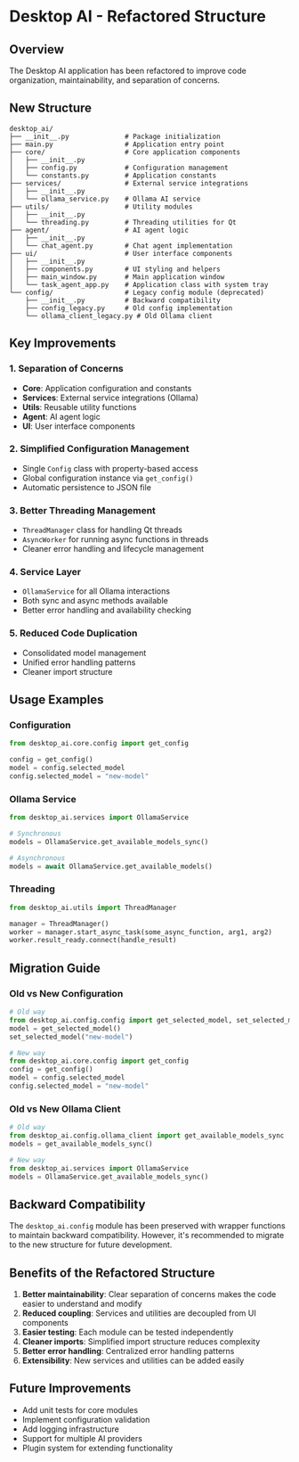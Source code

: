 # Desktop AI - Refactored Structure

## Overview

The Desktop AI application has been refactored to improve code organization, maintainability, and separation of concerns.

## New Structure

```
desktop_ai/
├── __init__.py              # Package initialization
├── main.py                  # Application entry point
├── core/                    # Core application components
│   ├── __init__.py
│   ├── config.py            # Configuration management
│   └── constants.py         # Application constants
├── services/                # External service integrations
│   ├── __init__.py
│   └── ollama_service.py    # Ollama AI service
├── utils/                   # Utility modules
│   ├── __init__.py
│   └── threading.py         # Threading utilities for Qt
├── agent/                   # AI agent logic
│   ├── __init__.py
│   └── chat_agent.py        # Chat agent implementation
├── ui/                      # User interface components
│   ├── __init__.py
│   ├── components.py        # UI styling and helpers
│   ├── main_window.py       # Main application window
│   └── task_agent_app.py    # Application class with system tray
└── config/                  # Legacy config module (deprecated)
    ├── __init__.py          # Backward compatibility
    ├── config_legacy.py     # Old config implementation
    └── ollama_client_legacy.py # Old Ollama client
```

## Key Improvements

### 1. Separation of Concerns
- **Core**: Application configuration and constants
- **Services**: External service integrations (Ollama)
- **Utils**: Reusable utility functions
- **Agent**: AI agent logic
- **UI**: User interface components

### 2. Simplified Configuration Management
- Single `Config` class with property-based access
- Global configuration instance via `get_config()`
- Automatic persistence to JSON file

### 3. Better Threading Management
- `ThreadManager` class for handling Qt threads
- `AsyncWorker` for running async functions in threads
- Cleaner error handling and lifecycle management

### 4. Service Layer
- `OllamaService` for all Ollama interactions
- Both sync and async methods available
- Better error handling and availability checking

### 5. Reduced Code Duplication
- Consolidated model management
- Unified error handling patterns
- Cleaner import structure

## Usage Examples

### Configuration
```python
from desktop_ai.core.config import get_config

config = get_config()
model = config.selected_model
config.selected_model = "new-model"
```

### Ollama Service
```python
from desktop_ai.services import OllamaService

# Synchronous
models = OllamaService.get_available_models_sync()

# Asynchronous
models = await OllamaService.get_available_models()
```

### Threading
```python
from desktop_ai.utils import ThreadManager

manager = ThreadManager()
worker = manager.start_async_task(some_async_function, arg1, arg2)
worker.result_ready.connect(handle_result)
```

## Migration Guide

### Old vs New Configuration
```python
# Old way
from desktop_ai.config.config import get_selected_model, set_selected_model
model = get_selected_model()
set_selected_model("new-model")

# New way
from desktop_ai.core.config import get_config
config = get_config()
model = config.selected_model
config.selected_model = "new-model"
```

### Old vs New Ollama Client
```python
# Old way
from desktop_ai.config.ollama_client import get_available_models_sync
models = get_available_models_sync()

# New way
from desktop_ai.services import OllamaService
models = OllamaService.get_available_models_sync()
```

## Backward Compatibility

The `desktop_ai.config` module has been preserved with wrapper functions to maintain backward compatibility. However, it's recommended to migrate to the new structure for future development.

## Benefits of the Refactored Structure

1. **Better maintainability**: Clear separation of concerns makes the code easier to understand and modify
2. **Reduced coupling**: Services and utilities are decoupled from UI components
3. **Easier testing**: Each module can be tested independently
4. **Cleaner imports**: Simplified import structure reduces complexity
5. **Better error handling**: Centralized error handling patterns
6. **Extensibility**: New services and utilities can be added easily

## Future Improvements

- Add unit tests for core modules
- Implement configuration validation
- Add logging infrastructure
- Support for multiple AI providers
- Plugin system for extending functionality
